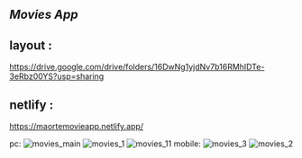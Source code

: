 ## _Movies App_

## layout :

https://drive.google.com/drive/folders/16DwNg1yjdNv7b16RMhIDTe-3eRbz00YS?usp=sharing

## netlify :

https://maortemovieapp.netlify.app/

pc:
![movies_main](https://user-images.githubusercontent.com/60146116/202282802-03d27e5f-2df4-46d2-889a-2e4a4e416b74.PNG)
![movies_1](https://user-images.githubusercontent.com/60146116/202282837-6bb184d0-6799-4097-b3d7-a65bb37bfab9.PNG)
![movies_11](https://user-images.githubusercontent.com/60146116/202282813-61994565-cd65-4fcd-b42a-7a78a0b05638.PNG)
mobile:
![movies_3](https://user-images.githubusercontent.com/60146116/202282826-98aa5647-0b30-4c73-801b-fc97f32466ef.PNG)
![movies_2](https://user-images.githubusercontent.com/60146116/202282833-91e1cc38-d7b2-499e-b844-caed3065d61e.PNG)
